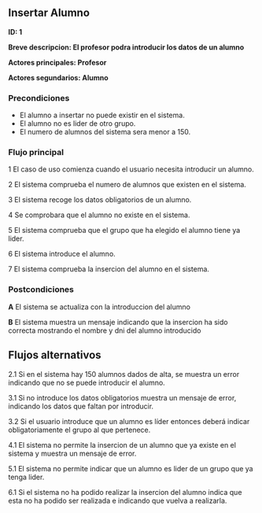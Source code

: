 
## Insertar Alumno

**ID: 1**

**Breve descripcion: El profesor podra introducir los datos de un alumno** 

**Actores principales: Profesor**

**Actores segundarios: Alumno**

### Precondiciones

* El alumno a insertar no puede existir en el sistema.
* El alumno no es lider de otro grupo.
* El numero de alumnos del sistema sera menor a 150.

### Flujo principal

1 El caso de uso comienza cuando el usuario necesita introducir un alumno.

2 El sistema comprueba el numero de alumnos que existen en el sistema. 

3 El sistema recoge los datos obligatorios de un alumno.

4 Se comprobara que el alumno no existe en el sistema.

5 El sistema comprueba que el grupo que ha elegido el alumno tiene ya lider.

6 El sistema introduce el alumno.

7 El sistema comprueba la insercion del alumno en el sistema.

### Postcondiciones

**A** El sistema se actualiza con la introduccion del alumno

**B** El sistema muestra un mensaje indicando que la insercion ha sido correcta mostrando el nombre y dni del alumno introducido
 

## Flujos alternativos

2.1 Si en el sistema hay 150 alumnos dados de alta, se muestra un error indicando que no se puede introducir el alumno.

3.1 Si no introduce los datos obligatorios muestra un mensaje de error, indicando los datos que faltan por introducir.

3.2 Si el usuario introduce que un alumno es líder entonces deberá indicar obligatoriamente el grupo al que pertenece.

4.1 El sistema no permite la insercion de un alumno que ya existe en el sistema y muestra un mensaje de error.

5.1 El sistema no permite indicar que un alumno es lider de un grupo que ya tenga lider.

6.1 Si el sistema no ha podido realizar la insercion del alumno indica que esta no ha podido ser realizada e indicando que vuelva a realizarla.
